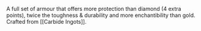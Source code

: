 A full set of armour that offers more protection than diamond (4 extra points), twice the toughness & durability and more enchantibility than gold.
Crafted from [[Carbide Ingots]].
